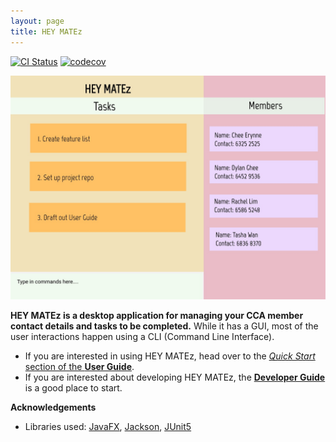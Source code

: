 ```yaml
---
layout: page
title: HEY MATEz
---
```


[![CI Status](https://github.com/AY2021S2-CS2103T-W14-3/tp/actions/workflows/gradle.yml/badge.svg)](https://github.com/AY2021S2-CS2103T-W14-3/tp/actions/workflows/gradle.yml)
[![codecov](https://codecov.io/gh/se-edu/addressbook-level3/branch/master/graph/badge.svg)](https://codecov.io/gh/se-edu/addressbook-level3)

![Ui](images/Ui.png)

**HEY MATEz is a desktop application for managing your CCA member contact details and tasks to be completed.** While it has a GUI, most of the user interactions happen using a CLI (Command Line Interface).

* If you are interested in using HEY MATEz, head over to the [_Quick Start_ section of the **User Guide**](UserGuide.html#quick-start).
* If you are interested about developing HEY MATEz, the [**Developer Guide**](DeveloperGuide.html) is a good place to start.


**Acknowledgements**

* Libraries used: [JavaFX](https://openjfx.io/), [Jackson](https://github.com/FasterXML/jackson), [JUnit5](https://github.com/junit-team/junit5)
